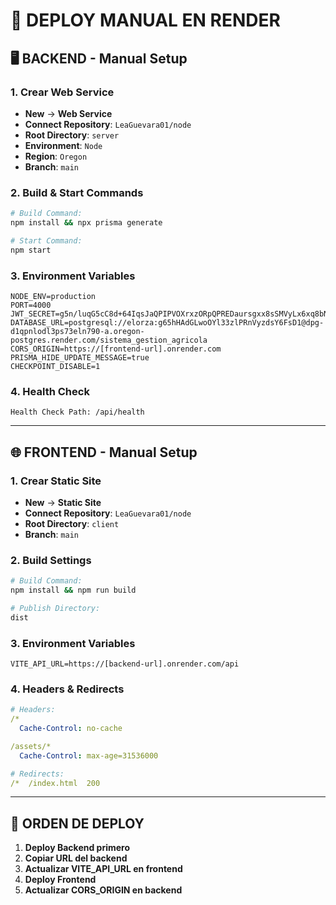 # 🔧 DEPLOY MANUAL EN RENDER

## 🖥️ BACKEND - Manual Setup

### 1. Crear Web Service

- **New** → **Web Service**
- **Connect Repository**: `LeaGuevara01/node`
- **Root Directory**: `server`
- **Environment**: `Node`
- **Region**: `Oregon`
- **Branch**: `main`

### 2. Build & Start Commands

```bash
# Build Command:
npm install && npx prisma generate

# Start Command:
npm start
```

### 3. Environment Variables

```
NODE_ENV=production
PORT=4000
JWT_SECRET=g5n/luqG5cC8d+64IqsJaQPIPVOXrxzORpQPREDaursgxx8sSMVyLx6xq8bNlIcv
DATABASE_URL=postgresql://elorza:g65hHAdGLwoOYl33zlPRnVyzdsY6FsD1@dpg-d1qpnlodl3ps73eln790-a.oregon-postgres.render.com/sistema_gestion_agricola
CORS_ORIGIN=https://[frontend-url].onrender.com
PRISMA_HIDE_UPDATE_MESSAGE=true
CHECKPOINT_DISABLE=1
```

### 4. Health Check

```
Health Check Path: /api/health
```

---

## 🌐 FRONTEND - Manual Setup

### 1. Crear Static Site

- **New** → **Static Site**
- **Connect Repository**: `LeaGuevara01/node`
- **Root Directory**: `client`
- **Branch**: `main`

### 2. Build Settings

```bash
# Build Command:
npm install && npm run build

# Publish Directory:
dist
```

### 3. Environment Variables

```
VITE_API_URL=https://[backend-url].onrender.com/api
```

### 4. Headers & Redirects

```yaml
# Headers:
/*
  Cache-Control: no-cache

/assets/*
  Cache-Control: max-age=31536000

# Redirects:
/*  /index.html  200
```

---

## 🔄 ORDEN DE DEPLOY

1. **Deploy Backend primero**
2. **Copiar URL del backend**
3. **Actualizar VITE_API_URL en frontend**
4. **Deploy Frontend**
5. **Actualizar CORS_ORIGIN en backend**
